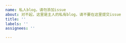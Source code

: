 ```yaml
---
name: 私人blog，请勿添加issue
about: 对不起，这里是主人的私有blog，请不要在这里提交issue
title: ''
labels: ''
assignees: ''

---
```



